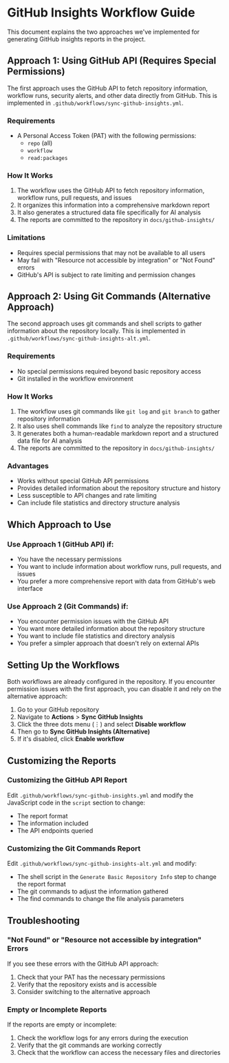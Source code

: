 # GitHub Insights Workflow Guide

This document explains the two approaches we've implemented for generating GitHub insights reports in the project.

## Approach 1: Using GitHub API (Requires Special Permissions)

The first approach uses the GitHub API to fetch repository information, workflow runs, security alerts, and other data directly from GitHub. This is implemented in `.github/workflows/sync-github-insights.yml`.

### Requirements

- A Personal Access Token (PAT) with the following permissions:
  - `repo` (all)
  - `workflow`
  - `read:packages`

### How It Works

1. The workflow uses the GitHub API to fetch repository information, workflow runs, pull requests, and issues
2. It organizes this information into a comprehensive markdown report
3. It also generates a structured data file specifically for AI analysis
4. The reports are committed to the repository in `docs/github-insights/`

### Limitations

- Requires special permissions that may not be available to all users
- May fail with "Resource not accessible by integration" or "Not Found" errors
- GitHub's API is subject to rate limiting and permission changes

## Approach 2: Using Git Commands (Alternative Approach)

The second approach uses git commands and shell scripts to gather information about the repository locally. This is implemented in `.github/workflows/sync-github-insights-alt.yml`.

### Requirements

- No special permissions required beyond basic repository access
- Git installed in the workflow environment

### How It Works

1. The workflow uses git commands like `git log` and `git branch` to gather repository information
2. It also uses shell commands like `find` to analyze the repository structure
3. It generates both a human-readable markdown report and a structured data file for AI analysis
4. The reports are committed to the repository in `docs/github-insights/`

### Advantages

- Works without special GitHub API permissions
- Provides detailed information about the repository structure and history
- Less susceptible to API changes and rate limiting
- Can include file statistics and directory structure analysis

## Which Approach to Use

### Use Approach 1 (GitHub API) if:

- You have the necessary permissions
- You want to include information about workflow runs, pull requests, and issues
- You prefer a more comprehensive report with data from GitHub's web interface

### Use Approach 2 (Git Commands) if:

- You encounter permission issues with the GitHub API
- You want more detailed information about the repository structure
- You want to include file statistics and directory analysis
- You prefer a simpler approach that doesn't rely on external APIs

## Setting Up the Workflows

Both workflows are already configured in the repository. If you encounter permission issues with the first approach, you can disable it and rely on the alternative approach:

1. Go to your GitHub repository
2. Navigate to **Actions** > **Sync GitHub Insights**
3. Click the three dots menu (⋮) and select **Disable workflow**
4. Then go to **Sync GitHub Insights (Alternative)**
5. If it's disabled, click **Enable workflow**

## Customizing the Reports

### Customizing the GitHub API Report

Edit `.github/workflows/sync-github-insights.yml` and modify the JavaScript code in the `script` section to change:

- The report format
- The information included
- The API endpoints queried

### Customizing the Git Commands Report

Edit `.github/workflows/sync-github-insights-alt.yml` and modify:

- The shell script in the `Generate Basic Repository Info` step to change the report format
- The git commands to adjust the information gathered
- The find commands to change the file analysis parameters

## Troubleshooting

### "Not Found" or "Resource not accessible by integration" Errors

If you see these errors with the GitHub API approach:

1. Check that your PAT has the necessary permissions
2. Verify that the repository exists and is accessible
3. Consider switching to the alternative approach

### Empty or Incomplete Reports

If the reports are empty or incomplete:

1. Check the workflow logs for any errors during the execution
2. Verify that the git commands are working correctly
3. Check that the workflow can access the necessary files and directories
